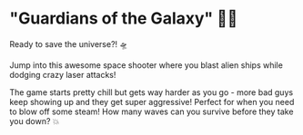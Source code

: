 # "Guardians of the Galaxy" 🚀👾

Ready to save the universe?! 🛸 

Jump into this awesome space shooter where you blast alien ships while dodging crazy laser attacks! 

The game starts pretty chill but gets way harder as you go - more bad guys keep showing up and they get super aggressive! Perfect for when you need to blow off some steam! How many waves can you survive before they take you down? 💥
